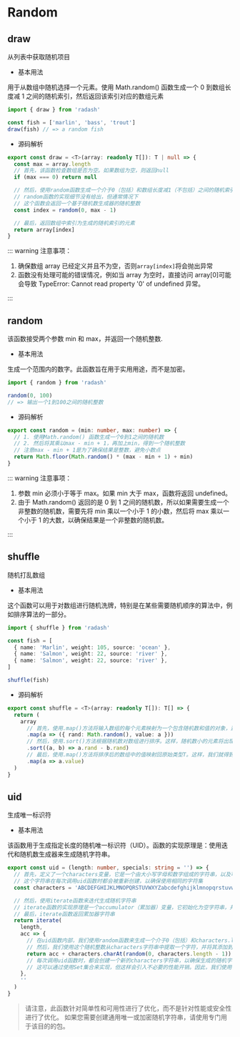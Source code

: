 # Random

## draw

从列表中获取随机项目

- 基本用法

用于从数组中随机选择一个元素。使用 Math.random() 函数生成一个 0 到数组长度减 1 之间的随机索引，然后返回该索引对应的数组元素

```ts
import { draw } from 'radash'

const fish = ['marlin', 'bass', 'trout']
draw(fish) // => a random fish
```

- 源码解析

```ts
export const draw = <T>(array: readonly T[]): T | null => {
  const max = array.length
  // 首先，该函数检查数组是否为空。如果数组为空，则返回null
  if (max === 0) return null

  // 然后，使用random函数生成一个介于0（包括）和数组长度减1（不包括）之间的随机索引
  // random函数的实现细节没有给出，但通常情况下
  // 这个函数会返回一个基于随机数生成器的随机整数
  const index = random(0, max - 1)

  // 最后，返回数组中索引为生成的随机索引的元素
  return array[index]
}
```

::: warning 注意事项：

1. 确保数组 array 已经定义并且不为空，否则`array[index]`将会抛出异常
2. 函数没有处理可能的错误情况，例如当 array 为空时，直接访问 array[0]可能会导致 TypeError: Cannot read property '0' of undefined 异常。

:::

## random

该函数接受两个参数 min 和 max，并返回一个随机整数.

- 基本用法

生成一个范围内的数字。此函数旨在用于实用用途，而不是加密。

```ts
import { random } from 'radash'

random(0, 100)
// => 输出一个1到100之间的随机整数
```

- 源码解析

```ts [源码]
export const random = (min: number, max: number) => {
  // 1. 使用Math.random() 函数生成一个0到1之间的随机数
  // 2. 然后将其乘以max - min + 1，再加上min，得到一个随机整数
  // 注意max - min + 1是为了确保结果是整数，避免小数点
  return Math.floor(Math.random() * (max - min + 1) + min)
}
```

::: warning 注意事项：

1. 参数 min 必须小于等于 max。如果 min 大于 max，函数将返回 undefined。
2. 由于 Math.random() 返回的是 0 到 1 之间的随机数，所以如果需要生成一个非整数的随机数，需要先将 min 乘以一个小于 1 的小数，然后将 max 乘以一个小于 1 的大数，以确保结果是一个非整数的随机数。

:::

## shuffle

随机打乱数组

- 基本用法

这个函数可以用于对数组进行随机洗牌，特别是在某些需要随机顺序的算法中，例如排序算法的一部分。

```ts
import { shuffle } from 'radash'

const fish = [
  { name: 'Marlin', weight: 105, source: 'ocean' },
  { name: 'Salmon', weight: 22, source: 'river' },
  { name: 'Salmon', weight: 22, source: 'river' },
]

shuffle(fish)
```

- 源码解析

```ts
export const shuffle = <T>(array: readonly T[]): T[] => {
  return (
    array
      // 首先，使用.map()方法将输入数组的每个元素映射为一个包含随机数和值的对象，这样，我们得到了一个包含随机数的新数组
      .map(a => ({ rand: Math.random(), value: a }))
      // 然后，使用.sort()方法根据随机数对数组进行排序。这样，随机数小的元素将出现在数组的顶部。
      .sort((a, b) => a.rand - b.rand)
      // 最后，使用.map()方法将排序后的数组中的值映射回原始类型T。这样，我们就得到了一个随机打乱顺序的数组
      .map(a => a.value)
  )
}
```

## uid

生成唯一标识符

- 基本用法

该函数用于生成指定长度的随机唯一标识符（UID）。函数的实现原理是：使用迭代和随机数生成器来生成随机字符串。

```ts
export const uid = (length: number, specials: string = '') => {
  // 首先，定义了一个characters变量，它是一个由大小写字母和数字组成的字符串，以及可选的特殊字符
  // 这个字符串在每次调用uid函数时都会被重新创建，以确保使用相同的字符集
  const characters = 'ABCDEFGHIJKLMNOPQRSTUVWXYZabcdefghijklmnopqrstuvwxyz0123456789' + specials

  // 然后，使用iterate函数来迭代生成随机字符串
  // iterate函数的实现原理是一个accumulator（累加器）变量，它初始化为空字符串，并在每次迭代中累加新的字符
  // 最后，iterate函数返回累加器字符串
  return iterate(
    length,
    acc => {
      // 在uid函数内部，我们使用random函数来生成一个介于0（包括）和characters.length - 1（不包括）之间的随机整数
      // 然后，我们使用这个随机整数从characters字符串中提取一个字符，并将其添加到累加器字符串中
      return acc + characters.charAt(random(0, characters.length - 1))
      // 每次调用uid函数时，都会创建一个新的characters字符串，以确保生成的随机字符串是唯一的
      // 这可以通过使用Set集合来实现，但这样会引入不必要的性能开销。因此，我们使用一个字符串来存储有效的字符，并在每次迭代时重新创建。
    },
    ''
  )
}
```

> 请注意，此函数针对简单性和可用性进行了优化，而不是针对性能或安全性进行了优化。
> 如果您需要创建通用唯一或加密随机字符串，请使用专门用于该目的的包。
